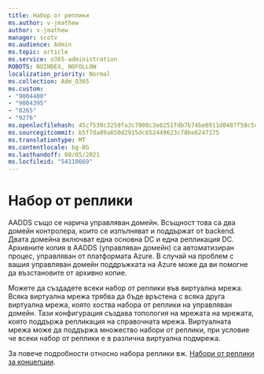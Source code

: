 ```yaml
---
title: Набор от реплики
ms.author: v-jmathew
author: v-jmathew
manager: scotv
ms.audience: Admin
ms.topic: article
ms.service: o365-administration
ROBOTS: NOINDEX, NOFOLLOW
localization_priority: Normal
ms.collection: Adm_O365
ms.custom:
- "9004400"
- "9004395"
- "8265"
- "9276"
ms.openlocfilehash: 45cf530c3258fa3c7008c3e8251fdb7b74be6911d0487f58c5ce2530e25ca282
ms.sourcegitcommit: b5f7da89a650d2915dc652449623c78be6247175
ms.translationtype: MT
ms.contentlocale: bg-BG
ms.lasthandoff: 08/05/2021
ms.locfileid: "54110669"
---
```

# <a name="replica-set"></a>Набор от реплики

AADDS също се нарича управляван домейн. Всъщност това са два домейн контролера, които се изпълняват и поддържат от backend. Двата домейна включват една основна DC и една репликация DC. Архивните копия в AADDS (управляван домейн) са автоматизиран процес, управляван от платформата Azure. В случай на проблем с вашия управляван домейн поддръжката на Azure може да ви помогне да възстановите от архивно копие.

Можете да създадете всеки набор от реплики във виртуална мрежа. Всяка виртуална мрежа трябва да бъде връстена с всяка друга виртуална мрежа, която хоства набора от реплики на управляван домейн. Тази конфигурация създава топология на мрежата на мрежата, която поддържа репликация на справочната мрежа. Виртуалната мрежа може да поддържа множество набори от реплики, при условие че всеки набор от реплики е в различна виртуална подмрежа.

За повече подробности относно набора реплики вж. [Набори от реплики за концепции](https://docs.microsoft.com/azure/active-directory-domain-services/concepts-replica-sets).
